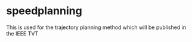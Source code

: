 # speedplanning
This is used for the trajectory planning method which will be published in the IEEE TVT
